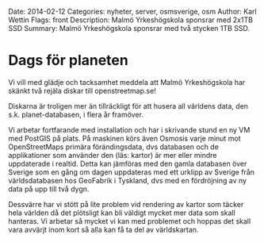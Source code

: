 Date: 2014-02-12
Categories: nyheter, server, osmsverige, osm
Author: Karl Wettin
Flags: front
Description: Malmö Yrkeshögskola sponsrar med 2x1TB SSD
Summary: Malmö Yrkeshögskola sponsrar med två stycken 1TB SSD.

# Dags för planeten

Vi vill med glädje och tacksamhet meddela att Malmö Yrkeshögskola har skänkt två rejäla diskar till openstreetmap.se!

Diskarna är troligen mer än tillräckligt för att husera all världens data, den s.k. planet-databasen, i flera år framöver.

Vi arbetar fortfarande med installation och har i skrivande stund en ny VM med PostGIS på plats. På maskinen körs även Osmosis varje minut mot OpenStreetMaps primära förändingsdata, dvs databasen och de applikationer som använder den (läs: kartor) är mer eller mindre uppdaterade i realtid. Detta kan jämföras med den gamla databasen över Sverige som en gång om dagen uppdateras med ett urklipp av Sverige från världsdatabasen hos GeoFabrik i Tyskland, dvs med en fördröjning av ny data på upp till två dygn.

Dessvärre har vi stött på lite problem vid rendering av kartor som täcker hela världen då det plötsligt kan bli väldigt mycket mer data som skall hanteras. Vi arbetar så mycket vi kan med problemet och hoppas det skall vara avvärjt inom kort så alla kan få ta del av världskartan.
